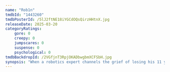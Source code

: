 ```yaml
---
name: "Rob1n"
tmdbId: "1443260"
tmdbPosterId: /5lJ2ftNE18iYGCdOQsQirzHHtnX.jpg
releaseDate: 2025-03-20
categoryRatings:
    gore: 0
    creepy: 0
    jumpscares: 0
    suspense: 0
    psychological: 0
tmdbBackdropId: /2VGfjnT3RpjOKADbwgbmXCFSbH.jpg
synopsis: "When a robotics expert channels the grief of losing his 11 year-old son into building 'Robin', a fully functioning robotic doll, a series of horrific events makes it clear Robin will do whatever it takes to have his creator all to himself."
---
```

